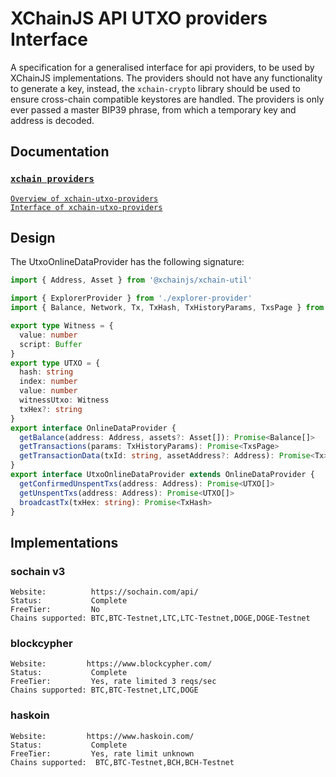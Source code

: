 # XChainJS API UTXO providers Interface

A specification for a generalised interface for api providers, to be used by XChainJS implementations. The providers should not have any functionality to generate a key, instead, the `xchain-crypto` library should be used to ensure cross-chain compatible keystores are handled. The providers is only ever passed a master BIP39 phrase, from which a temporary key and address is decoded.

## Documentation

### [`xchain providers`](http://docs.xchainjs.org/xchain-xchain-utxo-providers/)

[`Overview of xchain-utxo-providers`](http://docs.xchainjs.org/xchain-utxo-providers/overview.html)\
[`Interface of xchain-utxo-providers`](http://docs.xchainjs.org/xchain-utxo-providers/interface.html)

## Design

The UtxoOnlineDataProvider has the following signature:

```typescript
import { Address, Asset } from '@xchainjs/xchain-util'

import { ExplorerProvider } from './explorer-provider'
import { Balance, Network, Tx, TxHash, TxHistoryParams, TxsPage } from './types'

export type Witness = {
  value: number
  script: Buffer
}
export type UTXO = {
  hash: string
  index: number
  value: number
  witnessUtxo: Witness
  txHex?: string
}
export interface OnlineDataProvider {
  getBalance(address: Address, assets?: Asset[]): Promise<Balance[]>
  getTransactions(params: TxHistoryParams): Promise<TxsPage>
  getTransactionData(txId: string, assetAddress?: Address): Promise<Tx>
}
export interface UtxoOnlineDataProvider extends OnlineDataProvider {
  getConfirmedUnspentTxs(address: Address): Promise<UTXO[]>
  getUnspentTxs(address: Address): Promise<UTXO[]>
  broadcastTx(txHex: string): Promise<TxHash>
}
```

## Implementations

### sochain v3

```
Website:          https://sochain.com/api/
Status:           Complete
FreeTier:         No
Chains supported: BTC,BTC-Testnet,LTC,LTC-Testnet,DOGE,DOGE-Testnet
```

### blockcypher

```
Website:         https://www.blockcypher.com/
Status:           Complete
FreeTier:         Yes, rate limited 3 reqs/sec
Chains supported: BTC,BTC-Testnet,LTC,DOGE
```

### haskoin

```
Website:         https://www.haskoin.com/
Status:           Complete
FreeTier:         Yes, rate limit unknown
Chains supported:  BTC,BTC-Testnet,BCH,BCH-Testnet
```
